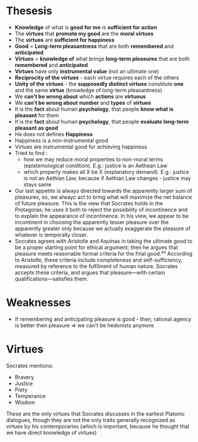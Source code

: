 #                  Thesesis

- **Knowledge** of what is **good for me** is **sufficient for action**
- The **virtues** that **promote my good** are the **moral virtues**
- The **virtues** are **sufficient for happiness**
- **Good** = **Long-term pleasantness** that are both **remembered** and **anticipated**
- **Virtues** = **knowledge of** what brings **long-term pleasures** that are both **remembered** and **anticipated**
- **Virtues** have only **instrumental value** (not an ultimate one)
- **Reciprocity of the virtues** - each virtue requires each of the others
- **Unity of the virtues** - the **supposedly distinct virtues** constitute **one** and the same **virtue** (knowledge of long-term pleasantness)
- We **can't be wrong about** which **actions** are **virtuous**
- We **can't be wrong about** **number** and **types** of **virtues**
- It is the **fact** about human **psychology**, that people **know what is pleasant** for them
- It is the **fact** about human **psychology**, that people **evaluate long-term pleasant as good**
- He does not defines **Happiness**
- Happiness is a non-instrumental good
- Virtues are instrumental good for achieving happiness
- Tried to find :
    - how we may reduce moral properties to non-moral terms (epistemological condition). E.g.: justice is an Aethean Law
    - which property makes all X be X (explanatory demand). E.g.: justice is not an Aethian Law, because if Aethian Law changes - justice may stays same
- Our last appetite is always directed towards the apparently larger sum of pleasures, so, we alwayc act to bring what will maximize the net balance of future pleasure. This is the view that Socrates holds in the Protagoras; he uses it both to reject the possibility of incontinence and to explain the appearance of incontinence. In his view, we appear to be incontinent in choosing the apparently lesser pleasure over the apparently greater only because we actually exaggerate the pleasure of whatever is temporally closer.
- Socrates agrees with Aristotle and Aquinas in taking the ultimate good to be a proper starting point for ethical argument; then he argues that pleasure meets reasonable formal criteria for the fnial good.⁵³ According to Aristotle, these criteria include completeness and self-sufficiency, measured by reference to the fulfilment of human nature. Socrates accepts these criteria, and argues that pleasure—with certain qualifications—satisfies them. 





#                  Weaknesses

- If remembering and anticipating pleasure is good - then, rational agency is better then pleasure => we can't be hedonists anymore









#                  Virtues

Socrates mentions:
- Bravery
- Justice
- Piety
- Temperance
- Wisdom


These are the only virtues that Socrates discusses in the earliest Platonic dialogues, though they are not the only traits generally recognized as virtues by his contemporaries (which is important, because he thought that we have direct knowledge of virtues)
